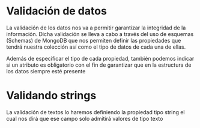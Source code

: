# Validación de datos

La validación de los datos nos va a permitir garantizar la integridad de la información. Dicha validación se lleva a cabo a través del uso de esquemas (Schemas) de MongoDB que nos permiten definir las propiedades que tendrá nuestra colección así como el tipo de datos de cada una de ellas.

Además de especificar el tipo de cada propiedad, también podemos indicar si un atributo es obligatorio con el fin de garantizar que en la estructura de los datos siempre esté presente

# Validando strings

La validación de textos lo haremos definiendo la propiedad tipo string el cual nos dirá que ese campo solo admitirá valores de tipo texto
